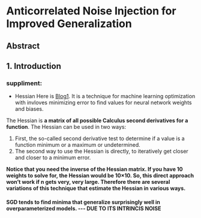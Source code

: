 # Anticorrelated Noise Injection for Improved Generalization

## Abstract

## 1. Introduction

### suppliment:
* Hessian 
Here is [Blog1](https://jamesmccaffrey.wordpress.com/2017/08/03/the-hessian-and-machine-learning/). It is a technique for machine learning optimization with invloves minimizing error to find values for neural network weights and biases.

The Hessian is **a matrix of all possible Calculus second derivatives for a function**. The Hessian can be used in two ways:
1. First, the so-called second derivative test to determine if a value is a function minimum or a maximum or undetermined. 
2. The second way to use the Hessian is directly, to iteratively get closer and closer to a minimum error.

**Notice that you need the inverse of the Hessian matrix. If you have 10 weights to solve for, the Hessian would be 10×10. So, this direct approach won’t work if n gets very, very large. Therefore there are several variations of this technique that estimate the Hessian in various ways.**

#### SGD tends to find minima that generalize surprisingly well in overparameterized models. --- DUE TO ITS INTRINCIS NOISE